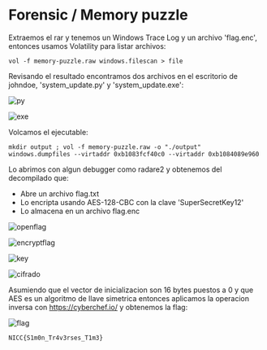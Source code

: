 # Forensic / Memory puzzle

Extraemos el rar y tenemos un Windows Trace Log y un archivo 'flag.enc', entonces usamos Volatility para listar archivos:

`vol -f memory-puzzle.raw windows.filescan > file`

Revisando el resultado encontramos dos archivos en el escritorio de johndoe, 'system_update.py' y 'system_update.exe':

![py](https://github.com/user-attachments/assets/8996b3c1-afe9-410e-9387-e5c5424b1832)

![exe](https://github.com/user-attachments/assets/26135db0-db7d-4cd1-962a-4bcc8520db9e)

Volcamos el ejecutable:

`mkdir output ; vol -f memory-puzzle.raw -o "./output" windows.dumpfiles --virtaddr 0xb1083fcf40c0 --virtaddr 0xb1084089e960`

Lo abrimos con algun debugger como radare2 y obtenemos del decompilado que:

+ Abre un archivo flag.txt
+ Lo encripta usando AES-128-CBC con la clave 'SuperSecretKey12'
+ Lo almacena en un archivo flag.enc

![openflag](https://github.com/user-attachments/assets/e6391aa6-2c6c-44e0-9135-b811dce759fd)

![encryptflag](https://github.com/user-attachments/assets/46d8c60b-71f4-49fe-ac36-c930ef1e8b7f)

![key](https://github.com/user-attachments/assets/a8b28336-202e-436b-a139-e3cee10b8ef1)

![cifrado](https://github.com/user-attachments/assets/dcc69d7b-27d9-45c6-b52d-295d4880cfcd)

Asumiendo que el vector de inicializacion son 16 bytes puestos a 0 y que AES es un algoritmo de llave simetrica entonces aplicamos la operacion inversa con https://cyberchef.io/ y obtenemos la flag:

![flag](https://github.com/user-attachments/assets/b53942a0-e3eb-48ed-8e9e-29d5fd57785d)

`NICC{S1m0n_Tr4v3rses_T1m3}`
